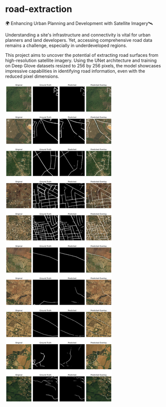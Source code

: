 # road-extraction
🌍 Enhancing Urban Planning and Development with Satellite Imagery🛰️

Understanding a site's infrastructure and connectivity is vital for urban planners and land developers. Yet, accessing comprehensive road data remains a challenge, especially in underdeveloped regions.

This project aims to uncover the potential of extracting road surfaces from high-resolution satellite imagery. Using the UNet architecture and training on Deep Glove datasets resized to 256 by 256 pixels, the model showcases impressive capabilities in identifying road information, even with the reduced pixel dimensions. 


![Example Image](result.png)
